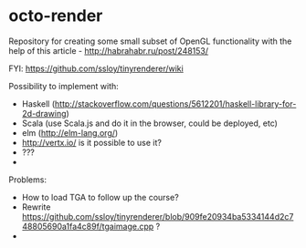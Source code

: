 # octo-render
Repository for creating some small subset of OpenGL functionality with the help of this article - http://habrahabr.ru/post/248153/

FYI: https://github.com/ssloy/tinyrenderer/wiki

Possibility to implement with:

- Haskell (http://stackoverflow.com/questions/5612201/haskell-library-for-2d-drawing)
- Scala (use Scala.js and do it in the browser, could be deployed, etc)
- elm (http://elm-lang.org/)
- http://vertx.io/ is it possible to use it?
- ???
- 

Problems:
- How to load TGA to follow up the course?
- Rewrite https://github.com/ssloy/tinyrenderer/blob/909fe20934ba5334144d2c748805690a1fa4c89f/tgaimage.cpp ?  
- 
